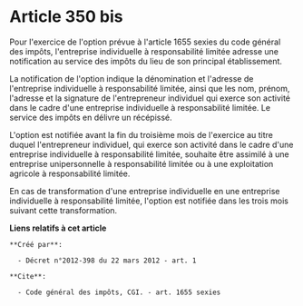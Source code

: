 # Article 350 bis

Pour l'exercice de l'option prévue à l'article 1655 sexies du code général des impôts, l'entreprise individuelle à
responsabilité limitée adresse une notification au service des impôts du lieu de son principal établissement.

La notification de l'option indique la dénomination et l'adresse de l'entreprise individuelle à responsabilité limitée, ainsi
que les nom, prénom, l'adresse et la signature de l'entrepreneur individuel qui exerce son activité dans le cadre d'une
entreprise individuelle à responsabilité limitée. Le service des impôts en délivre un récépissé.

L'option est notifiée avant la fin du troisième mois de l'exercice au titre duquel l'entrepreneur individuel, qui exerce son
activité dans le cadre d'une entreprise individuelle à responsabilité limitée, souhaite être assimilé à une entreprise
unipersonnelle à responsabilité limitée ou à une exploitation agricole à responsabilité limitée.

En cas de transformation d'une entreprise individuelle en une entreprise individuelle à responsabilité limitée, l'option est
notifiée dans les trois mois suivant cette transformation.

**Liens relatifs à cet article**

	**Créé par**:

	  - Décret n°2012-398 du 22 mars 2012 - art. 1

	**Cite**:

	  - Code général des impôts, CGI. - art. 1655 sexies
